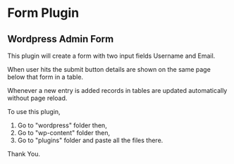 # Form Plugin

## Wordpress Admin Form

This plugin will create a form with two input fields Username and Email.

When user hits the submit button details are shown on the same page below that form in a table.

Whenever a new entry is added records in tables are updated automatically without page reload.

To use this plugin,
1. Go to "wordpress" folder then,
2. Go to "wp-content" folder then,
3. Go to "plugins" folder and paste all the files there.

Thank You.